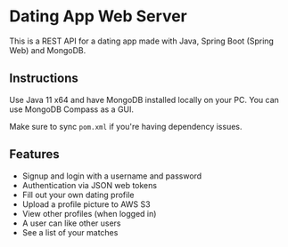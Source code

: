 # Dating App Web Server

This is a REST API for a dating app made with Java, Spring Boot (Spring Web) and MongoDB. 

## Instructions

Use Java 11 x64 and have MongoDB installed locally on your PC. You can use MongoDB Compass as a GUI.

Make sure to sync `pom.xml` if you're having dependency issues.

## Features

- Signup and login with a username and password
- Authentication via JSON web tokens
- Fill out your own dating profile
- Upload a profile picture to AWS S3
- View other profiles (when logged in)
- A user can like other users
- See a list of your matches
